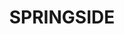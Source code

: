 ---
lastmod: '2025-04-06T06:05:20+00:00'
latitude: -33.233929
layout: suburb
longitude: 149.116263
postcode: '2800'
state: NSW
title: SPRINGSIDE
url: /nsw/springside/
---